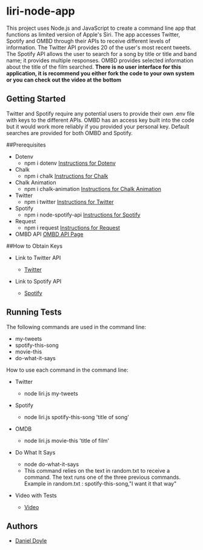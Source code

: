 # liri-node-app

This project uses Node.js and JavaScript to create a command line app that functions as limited version of Apple's Siri. The app accesses Twitter, Spotify and OMBD through their APIs to receive different levels of information. The Twitter API provides 20 of the user's most recent tweets. The Spotify API allows the user to search for a song by title or title and band name; it provides multiple responses. OMBD provides selected information about the title of the film searched. __There is no user interface for this application, it is recommend you either fork the code to your own system or you can check out the video at the bottom__

## Getting Started

Twitter and Spotify require any potential users to provide their own .env file with keys to the different APIs. OMBD has an access key built into the code but it would work more reliably if you provided your personal key. Default searches are provided for both OMBD and Spotify.

##Prerequisites

* Dotenv
    * npm i dotenv
    [Instructions for Dotenv](https://www.npmjs.com/package/dotenv)
* Chalk
    * npm i chalk
    [Instructions for Chalk](https://www.npmjs.com/package/chalk)
* Chalk Animation
    * npm i chalk-animation
    [Instructions for Chalk Animation](https://www.npmjs.com/package/chalk-animation)
* Twitter
    * npm i twitter
    [Instructions for Twitter](https://www.npmjs.com/package/twitter)
* Spotify
    * npm i node-spotify-api
    [Instructions for Spotify](https://www.npmjs.com/package/node-spotify-api)
* Request
    * npm i request
    [Instructions for Request](https://www.npmjs.com/package/request)
* OMBD API
    [OMBD API Page](http://www.omdbapi.com/)


##How to Obtain Keys

* Link to Twitter API
    * [Twitter](https://dev.twitter.com/)

* Link to Spotify API
    * [Spotify](https://beta.developer.spotify.com/documentation/web-api/)

## Running Tests

The following commands are used in the command line:

* my-tweets
* spotify-this-song
* movie-this
* do-what-it-says

How to use each command in the command line: 

* Twitter 
    * node liri.js my-tweets

* Spotify 
    * node liri.js spotify-this-song 'title of song'

* OMDB 
    * node liri.js movie-this 'title of film'

* Do What It Says
    * node do-what-it-says
    * This command relies on the text in random.txt to receive a command. The text runs one of the three previous commands. Example in random.txt :
    spotify-this-song,"I want it that way"

* Video with Tests
    * [Video](https://www.youtube.com/watch?v=y0_REJeYd6k)

## Authors

* [Daniel Doyle](https://dbdoyle182.github.io/Bootstrap-Portfolio/index.html)
